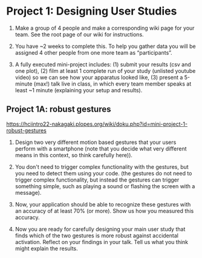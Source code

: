 # Project 1: Designing User Studies
1. Make a group of 4 people and make a corresponding wiki page for your team. See the root page of our wiki for instructions.

3. You have ~2 weeks to complete this. To help you gather data you will be assigned 4 other people from one more team as “participants”.

4. A fully executed mini-project includes: (1) submit your results (csv and one plot), (2) film at least 1 complete run of your study (unlisted youtube video) so we can see how your apparatus looked like, (3) present a 5-minute (max!) talk live in class, in which every team member speaks at least ~1 minute (explaining your setup and results).

## Project 1A: robust gestures
https://hciintro22-nakagaki.plopes.org/wiki/doku.php?id=mini-project-1-robust-gestures

1. Design two very different motion based gestures that your users perform with a smartphone (note that you decide what very different means in this context, so think carefully here)).

2. You don't need to trigger complex functionality with the gestures, but you need to detect them using your code. (the gestures do not need to trigger complex functionality, but instead the gestures can trigger something simple, such as playing a sound or flashing the screen with a message).

3. Now, your application should be able to recognize these gestures with an accuracy of at least 70% (or more). Show us how you measured this accuracy.

4. Now you are ready for carefully designing your main user study that finds which of the two gestures is more robust against accidental activation.
Reflect on your findings in your talk. Tell us what you think might explain the results.